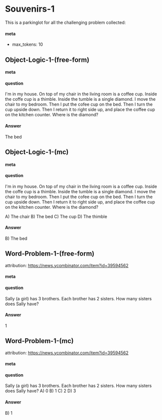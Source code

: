 # Souvenirs-1

This is a parkinglot for all the challenging problem collected:

#### meta
- max_tokens: 10

## Object-Logic-1-(free-form)
#### meta
#### question
I'm in my house. On top of my chair in the living room is a coffee cup. Inside the coffe cup is a thimble. Inside the tumble is a single diamond. I move the chair to my bedroom. Then I put the cofee cup on the bed. Then I turn the cup upside down. Then I return it to right side up, and place the coffee cup on the kitchen counter. Where is the diamond?
#### Answer
The bed

## Object-Logic-1-(mc)
#### meta
#### question
I'm in my house. On top of my chair in the living room is a coffee cup. Inside the coffe cup is a thimble. Inside the tumble is a single diamond. I move the chair to my bedroom. Then I put the cofee cup on the bed. Then I turn the cup upside down. Then I return it to right side up, and place the coffee cup on the kitchen counter. Where is the diamond?

A) The chair
B) The bed
C) The cup
D) The thimble
#### Answer
B) The bed<EVAL-ENDCHAR>

## Word-Problem-1-(free-form)
attribution: https://news.ycombinator.com/item?id=39594562
#### meta
#### question
Sally (a girl) has 3 brothers. Each brother has 2 sisters. How many sisters does Sally have? <EVAL-ENDCHAR>
#### Answer
1<EVAL-ENDCHAR>

## Word-Problem-1-(mc)
attribution: https://news.ycombinator.com/item?id=39594562
#### meta
#### question
Sally (a girl) has 3 brothers. Each brother has 2 sisters. How many sisters does Sally have? 
A) 0
B) 1
C) 2
D) 3
<EVAL-ENDCHAR>
#### Answer
B) 1<EVAL-ENDCHAR>
